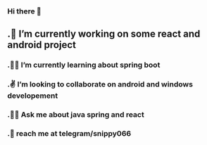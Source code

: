 ### Hi there 👋

<!--
**snippy066/snippy066** is a ✨ _special_ ✨ repository because its `README.md` (this file) appears on your GitHub profile.

Here are some ideas to get you started:

### 🔭 I’m currently working on some react and android project
###🌱 I’m currently learning about spring boot
- 👯 I’m looking to collaborate on ...
- 🤔 I’m looking for help with ...
###💬 Ask me about 
- 📫 How to reach me: ...
- 😄 Pronouns: ...
- ⚡ Fun fact: ...
-->
## .🧡 I’m currently working on some react and android project
### .🐱‍🚀 I’m currently learning about spring boot
### .✌  I’m looking to collaborate on android and windows developement  
### .🐱‍👤 Ask me about java spring and react 
### .👾 reach me at telegram/snippy066
